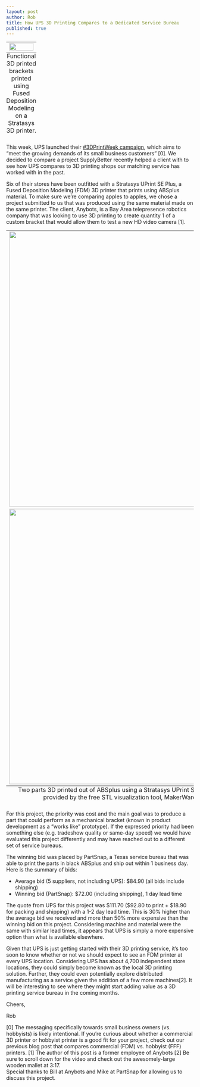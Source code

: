 ```yaml
--- 
layout: post
author: Rob
title: How UPS 3D Printing Compares to a Dedicated Service Bureau
published: true
---
```


<table class="image" style="margin: auto;">
<caption align="bottom">Functional 3D printed brackets printed using Fused Deposition Modeling on a Stratasys 3D printer. </caption>
<tr><td><img src="https://s3.amazonaws.com/supplybetter_images/Blog+Images/SupplyBetter-FDM_parts.jpg" width="100%"></td></tr>
</table>

<p>This week, UPS launched their <a href="http://www.theupsstore.com/small-business-solutions/Pages/3D-printing.aspx" target="_blank">#3DPrintWeek campaign</a>, which aims to “meet the growing demands of its small business customers” [0]. We decided to compare a project SupplyBetter recently helped a client with to see how UPS compares to 3D printing shops our matching service has worked with in the past.</p>

<p>Six of their stores have been outfitted with a Stratasys UPrint SE Plus, a Fused Deposition Modeling (FDM) 3D printer that prints using ABSplus material. To make sure we’re comparing apples to apples, we chose a project submitted to us that was produced using the same material made on the same printer. The client, Anybots, is a Bay Area telepresence robotics company that was looking to use 3D printing to create quantity 1 of a custom bracket that would allow them to test a new HD video camera [1]. </p>

<table class="image" style="margin: auto;">
<caption align="bottom">Two parts 3D printed out of ABSplus using a Stratasys UPrint SE plus machine. Visualization provided by the free STL visualization tool, MakerWare (version 2.4.1.35).</caption>
<tr><td><img src="https://s3.amazonaws.com/supplybetter_images/Blog+Images/SupplyBetter-PART1.png" width="740"></td></tr>
<tr><td><img src="https://s3.amazonaws.com/supplybetter_images/Blog+Images/SupplyBetter-PART2.png" width="740"></td></tr>
</table>

<p>For this project, the priority was cost and the main goal was to produce a part that could perform as a mechanical bracket (known in product development as a “works like” prototype). If the expressed priority had been something else (e.g. tradeshow quality or same-day speed) we would have evaluated this project differently and may have reached out to a different set of service bureaus.</p>

<p>The winning bid was placed by PartSnap, a Texas service bureau that was able to print the parts in black ABSplus and ship out within 1 business day. Here is the summary of bids:</p>

<ul>
<li>Average bid (5 suppliers, not including UPS): $84.90 (all bids include shipping)</li>
<li>Winning bid (PartSnap): $72.00 (including shipping), 1 day lead time</li>
</ul>

<p>The quote from UPS for this project was $111.70 ($92.80 to print + $18.90 for packing and shipping) with a 1-2 day lead time. This is 30% higher than the average bid we received and more than 50% more expensive than the winning bid on this project. Considering machine and material were the same with similar lead times, it appears that UPS is simply a more expensive option than what is available elsewhere.</p>

<p>Given that UPS is just getting started with their 3D printing service, it’s too soon to know whether or not we should expect to see an FDM printer at every UPS location. Considering UPS has about 4,700 independent store locations, they could simply become known as the local 3D printing solution. Further, they could even potentially explore distributed manufacturing as a service given the addition of a few more machines[2]. It will be interesting to see where they might start adding value as a 3D printing service bureau in the coming months.</p>

<p>Cheers,</p>
<p>Rob</p>

<div class="footer">
[0] The messaging specifically towards small business owners (vs. hobbyists) is likely intentional. If you’re curious about whether a commercial 3D printer or hobbyist printer is a good fit for your project, check out our previous blog post that compares commercial (FDM) vs. hobbyist (FFF) printers. 
[1] The author of this post is a former employee of Anybots
[2] Be sure to scroll down for the video and check out the awesomely-large wooden mallet at 3:17. 
</div>

<div class="footer">
Special thanks to Bill at Anybots and Mike at PartSnap for allowing us to discuss this project. 
</div>